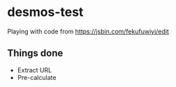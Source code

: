 # desmos-test
Playing with code from https://jsbin.com/fekufuwiyi/edit

## Things done

- Extract URL
- Pre-calculate